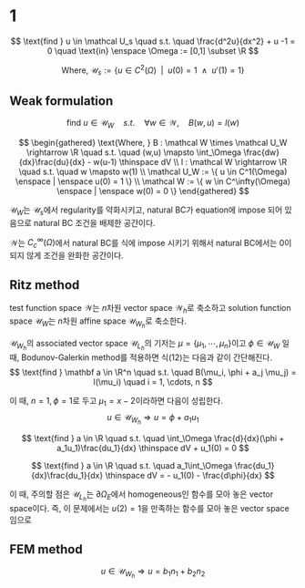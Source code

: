 # 1
$$ \text{find } u \in \mathcal U_s \quad s.t. \quad \frac{d^2u}{dx^2} + u -1 = 0 \quad \text{in} \enspace \Omega := [0,1] \subset \R $$

$$ \text{Where, } \mathcal U_s := \{ u \in C^2(\Omega) \enspace | \enspace u(0) = 1 \enspace \land \enspace u'(1) = 1 \} $$

## Weak formulation
$$ \begin{equation} \text{find } u \in \mathcal U_W \quad s.t. \quad \forall w \in \mathcal W, \quad B(w,u) = l(w) \end{equation} $$

$$ \begin{gathered} \text{Where, } B : \mathcal W \times \mathcal U_W \rightarrow \R \quad s.t. \quad (w,u) \mapsto \int_\Omega \frac{dw}{dx}\frac{du}{dx} - w(u-1) \thinspace dV \\ l : \mathcal W \rightarrow \R \quad s.t. \quad w \mapsto w(1) \\ \mathcal U_W := \{ u \in C^1(\Omega) \enspace | \enspace u(0) = 1 \} \\ \mathcal W := \{ w \in C^\infty(\Omega) \enspace | \enspace w(0) = 0 \} \end{gathered} $$

$\mathcal U_W$는 $\mathcal U_s$에서 regularity를 약화시키고, natural BC가 equation에 impose 되어 있음으로 natural BC 조건을 배제한 공간이다.

$\mathcal W$는 $C^\infty_c(\Omega)$에서 natural BC를 식에 impose 시키기 위해서 natural BC에서는 0이 되지 않게 조건을 완화한 공간이다.

## Ritz method
test function space $\mathcal W$는 $n$차원 vector space $\mathcal W_h$로 축소하고 solution function space $\mathcal U_W$는 $n$차원 affine space $\mathcal U_{W_h}$로 축소한다.

$\mathcal U_{W_h}$의 associated vector space $\mathcal U_{L_h}$의 기저는 $\mu = \{ \mu_1, \cdots, \mu_n \}$이고 $\phi \in \mathcal U_W$ 일 때, Bodunov-Galerkin method를 적용하면 식(12)는 다음과 같이 간단해진다.
$$ \text{find } \mathbf a \in \R^n \quad s.t. \quad B(\mu_i, \phi + a_j \mu_j) = l(\mu_i) \quad i = 1, \cdots, n $$

이 때, $n=1, \phi = 1$로 두고 $\mu_1 = x - 2$이라하면 다음이 성립한다.
$$ u \in \mathcal U_{W_h} \Rightarrow u = \phi + a_1u_1 $$

$$ \text{find } a \in \R \quad s.t. \quad \int_\Omega \frac{d}{dx}(\phi + a_1u_1)\frac{du_1}{dx} \thinspace dV + u_1(0) = 0 $$


$$ \text{find } a \in \R \quad s.t. \quad a_1\int_\Omega \frac{du_1}{dx}\frac{du_1}{dx} \thinspace dV = - u_1(0) - \frac{d\phi}{dx} $$

이 때, 주의할 점은 $\mathcal U_{L_h}$는 $\partial\Omega_E$에서 homogeneous인 함수를 모아 놓은 vector space이다. 즉, 이 문제에서는 $u(2) = 1$을 만족하는 함수를 모아 놓은 vector space임으로 

## FEM method
$$ u \in \mathcal U_{W_h} \Rightarrow u = b_1n_1 + b_2n_2 $$